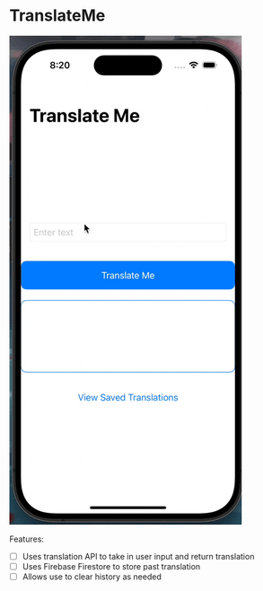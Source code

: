 # TranslateMe


![Project](https://github.com/LeWiz24/apps/blob/main/ios102-project6-swiftui-main/project6.gif)

Features:

- [ ] Uses translation API to take in user input and return translation
- [ ] Uses Firebase Firestore to store past translation
- [ ] Allows use to clear history as needed
